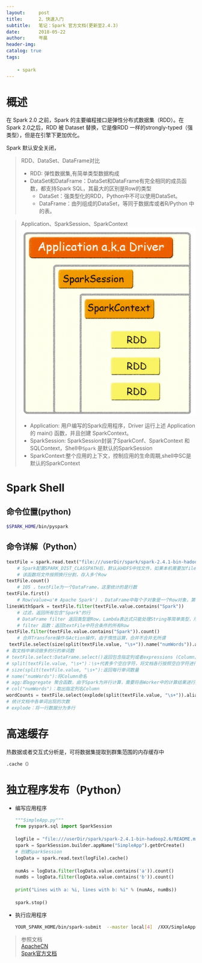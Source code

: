 ```yaml
---
layout:     post  
title:      2、快速入门    
subtitle:   笔记：Spark 官方文档(更新至2.4.3)  
date:       2018-05-22   
author:     岑晨  
header-img: 
catalog: true  
tags:  

    - spark   
---
```


# 概述
在 Spark 2.0 之前，Spark 的主要编程接口是弹性分布式数据集（RDD）。在 Spark 2.0之后，RDD 被 Dataset 替换，它是像RDD 一样的strongly-typed（强类型），但是在引擎下更加优化。  

Spark 默认安全关闭，

> RDD、DataSet、DataFrame对比 
> - RDD: 弹性数据集,有简单类型数据构成
> - DataSet和DataFrame：DataSet和DataFrame有完全相同的成员函数，都支持Spark SQL，其最大的区别是Row的类型
>   - DataSet：强类型化的RDD，Python中不可以使用DataSet。
>   - DataFrame：由列组成的DataSet，等同于数据库或者R/Python 中的表。


> Application、SparkSession、SparkContext  
> ![Aaron Swartz](https://raw.githubusercontent.com/oolong0616/oolong0616.github.io/master/img/post-ksrm-ASSR.png)
>
> - Application:  用户编写的Spark应用程序，Driver 运行上述 Application 的 main() 函数，并且创建 SparkContext。
> - SparkSession: SparkSession封装了SparkConf、SparkContext 和SQLContext，Shell中`Spark` 是默认的SparkSession
> - SparkContext:整个应用的上下文，控制应用的生命周期,shell中SC是默认的SparkContext

# Spark Shell
##  命令位置(python)
```bash
$SPARK_HOME/bin/pyspark
```
##  命令详解（Python）   

```python
textFile = spark.read.text("file:///userDir/spark/spark-2.4.1-bin-hadoop2.6/README.md")
    # Spark配置SPARK_DIST_CLASSPATH后，默认从HDFS中找文件，如果本机需要加file://
    # 该函数将文件按照换行分割，存入多个Row
textFile.count() 
    # 105 ，textFile为一个DataFrame，这里统计的是行数
textFile.first() 
    # Row(value=u'# Apache Spark') ，DataFrame中每个子对象是一个Row对象，第一行
linesWithSpark = textFile.filter(textFile.value.contains("Spark"))
    # 过滤，返回所有包含"Spark"的行
    # DataFrame filter 返回类型是Row，Lambda表达式只能处理String等简单类型，所以，不可以用lambda表达式
    # filter 函数：返回textFile中符合条件的所有Row
textFile.filter(textFile.value.contains("Spark")).count() 
    # 合并Transform操作与Action操作，由于惰性运算，合并不合并无所谓  
 textFile.select(size(split(textFile.value, "\s+")).name("numWords")).agg(max(col("numWords"))).collect()
# 取文档中单词做多的行的单词数
# textFile.select:DataFrame.select()返回包含指定列或者expressions (Column)的信息
# split(textFile.value, "\s+")：\s+代表多个空白字符，将文档各行按照空白字符进行分割
# size(split(textFile.value, "\s+"):返回每行单词数量
# name("numWords"):将Column命名
# agg:即aggregate 聚合函数，由于Spark为并行计算，需要将各Worker中的计算结果进行聚合，
# col("numWords")：取出指定列名Column
wordCounts = textFile.select(explode(split(textFile.value, "\s+")).alias("word")).groupBy("word").count()
# 统计文档中各单词出现的次数
# explode：将一行数据分为多行

```

# 高速缓存  
热数据或者交互式分析是，可将数据集提取到群集范围的内存缓存中  
```python
.cache（）
```
# 独立程序发布（Python）

- 编写应用程序

  ```python
  """SimpleApp.py"""
  from pyspark.sql import SparkSession
  
  logFile = "file:///userDir/spark/spark-2.4.1-bin-hadoop2.6/README.md" 
  spark = SparkSession.builder.appName("SimpleApp").getOrCreate()
  # 创建SparkSession
  logData = spark.read.text(logFile).cache()
  
  numAs = logData.filter(logData.value.contains('a')).count()
  numBs = logData.filter(logData.value.contains('b')).count()
  
  print("Lines with a: %i, lines with b: %i" % (numAs, numBs))
  
  spark.stop()
  ```
  
- 执行应用程序

  ```bash
  YOUR_SPARK_HOME/bin/spark-submit  --master local[4]  /XXX/SimpleApp.py
  ```




> 参照文档  
				[ApacheCN](https://github.com/oolong0616/spark-doc-zh.git)     
				[Spark官方文档](http://spark.apache.org/docs/2.2.0/quick-start.html)      

